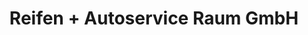 ---
title: "Reifen + Autoservice Raum GmbH"
url: /veitshoechheim/reifen-autoservice-raum-gmbh/
shop: Autowerkstatt
---